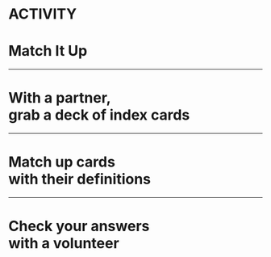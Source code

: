 # ACTIVITY
# Match It Up

---

# With a partner,<br>grab a deck of index cards

---

# Match up cards<br>with their definitions

---

# Check your answers<br>with a volunteer
